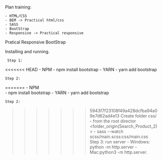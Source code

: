 Plan training:

    - HTML/CSS
    - BEM -> Practical html/css
    - SASS
    - BootStrap
    - Responsive -> Practical responsive

Pratical Responsive BootStrap

Installing and running.

     Step 1:
<<<<<<< HEAD
          - NPM
            -  npm install bootstrap
          -  YARN
            -   yarn add bootstrap

    Step 2:
=======
          - NPM  
            -  npm install bootstrap
          -  YARN
            -   yarn add bootstrap
            
    Step 2: 
>>>>>>> 5943f7f23108f49a428dcfba94a09e7d62ad4e13
          Create folder css/
            - from the root director <folder_origin(Search_Product_2)>
            - sass --watch scss/main.scss:css/main.css
    Step 3: run server
            - Windows: python -m http.server
            - Mac:python3 -m http.server.
